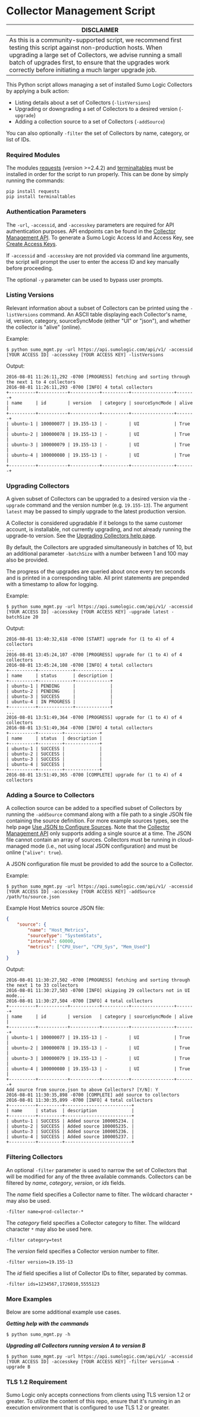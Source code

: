 Collector Management Script
============

| DISCLAIMER |
| --- |
| As this is a community-supported script, we recommend first testing this script against non-production hosts. When upgrading a large set of Collectors, we advise running a small batch of upgrades first, to ensure that the upgrades work correctly before initiating a much larger upgrade job. |

This Python script allows managing a set of installed Sumo Logic Collectors by applying a bulk action:

* Listing details about a set of Collectors (`-listVersions`)
* Upgrading or downgrading a set of Collectors to a desired version (`-upgrade`)
* Adding a collection source to a set of Collectors (`-addSource`)

You can also optionally `-filter` the set of Collectors by name, category, or list of IDs.

### Required Modules
The modules [requests](https://github.com/kennethreitz/requests) (version >=2.4.2) and [terminaltables](https://github.com/Robpol86/terminaltables) must be installed in order for the script to run properly. This can be done by simply running the commands: 
```
pip install requests
pip install terminaltables
```

### Authentication Parameters
The `-url`, `-accessid`, and `-accesskey` parameters are required for API authentication purposes. API endpoints can be found in the [Collector Management API](https://help.sumologic.com/APIs/Collector_Management_API/About_the_Collector_Management_API).  To generate a Sumo Logic Access Id and Access Key, see [Create Access Keys](https://help.sumologic.com/Manage/Security/Access_Keys/Create_Access_Keys).

If `-accessid` and `-accesskey` are not provided via command line arguments, the script will prompt the user to enter the access ID and key manually before proceeding.

The optional `-y` parameter can be used to bypass user prompts.

### Listing Versions
Relevant information about a subset of Collectors can be printed using the `-listVersions` command. An ASCII table displaying each Collector's name, id, version, category, sourceSyncMode (either "UI" or "json"), and whether the collector is "alive" (online).

Example:
```
$ python sumo_mgmt.py -url https://api.sumologic.com/api/v1/ -accessid [YOUR ACCESS ID] -accesskey [YOUR ACCESS KEY] -listVersions
```
Output:
```
2016-08-01 11:26:11,292 -0700 [PROGRESS] fetching and sorting through the next 1 to 4 collectors
2016-08-01 11:26:11,293 -0700 [INFO] 4 total collectors
+----------+-----------+-----------+----------+----------------+-------+
| name     | id        | version   | category | sourceSyncMode | alive |
+----------+-----------+-----------+----------+----------------+-------+
| ubuntu-1 | 100000077 | 19.155-13 | -        | UI             | True  |
| ubuntu-2 | 100000078 | 19.155-13 | -        | UI             | True  |
| ubuntu-3 | 100000079 | 19.155-13 | -        | UI             | True  |
| ubuntu-4 | 100000080 | 19.155-13 | -        | UI             | True  |
+----------+-----------+-----------+----------+----------------+-------+
```

### Upgrading Collectors
A given subset of Collectors can be upgraded to a desired version via the `-upgrade` command and the version number (e.g. `19.155-13`). The argument `latest` may be passed to simply upgrade to the latest production version.

A Collector is considered upgradable if it belongs to the same customer account, is installable, not currently upgrading, and not already running the upgrade-to version. See the [Upgrading Collectors help page](https://help.sumologic.com/APIs/Collector_Management_API/Upgrade_or_Downgrade_Collectors_Using_the_API).

By default, the Collectors are upgraded simultaneously in batches of 10, but an additional parameter `-batchSize` with a number between 1 and 100 may also be provided.

The progress of the upgrades are queried about once every ten seconds and is printed in a corresponding table. All print statements are prepended with a timestamp to allow for logging.

Example:
```
$ python sumo_mgmt.py -url https://api.sumologic.com/api/v1/ -accessid [YOUR ACCESS ID] -accesskey [YOUR ACCESS KEY] -upgrade latest -batchSize 20
```

Output:
```
2016-08-01 13:40:32,618 -0700 [START] upgrade for (1 to 4) of 4 collectors
...
2016-08-01 13:45:24,107 -0700 [PROGRESS] upgrade for (1 to 4) of 4 collectors
2016-08-01 13:45:24,108 -0700 [INFO] 4 total collectors
+----------+-------------+-------------+
| name     | status      | description |
+----------+-------------+-------------+
| ubuntu-1 | PENDING     |             |
| ubuntu-2 | PENDING     |             |
| ubuntu-3 | SUCCESS     |             |
| ubuntu-4 | IN PROGRESS |             |
+----------+-------------+-------------+
...
2016-08-01 13:51:49,364 -0700 [PROGRESS] upgrade for (1 to 4) of 4 collectors
2016-08-01 13:51:49,364 -0700 [INFO] 4 total collectors
+----------+---------+-------------+
| name     | status  | description |
+----------+---------+-------------+
| ubuntu-1 | SUCCESS |             |
| ubuntu-2 | SUCCESS |             |
| ubuntu-3 | SUCCESS |             |
| ubuntu-4 | SUCCESS |             |
+----------+---------+-------------+
2016-08-01 13:51:49,365 -0700 [COMPLETE] upgrade for (1 to 4) of 4 collectors
```

### Adding a Source to Collectors
A collection source can be added to a specified subset of Collectors by running the `-addSource` command along with a file path to a single JSON file containing the source definition. For more example sources types, see the help page [Use JSON to Configure Sources](https://help.sumologic.com/Send_Data/Sources/Use_JSON_to_Configure_Sources).  Note that the [Collector Management API](https://help.sumologic.com/APIs/Collector_Management_API/About_the_Collector_Management_API) only supports adding a single source at a time. The JSON file cannot contain an array of sources. Collectors must be running in cloud-managed mode (i.e., not using local JSON configuration) and must be online (`"alive": true`).

A JSON configuration file must be provided to add the source to a Collector.

Example:
```
$ python sumo_mgmt.py -url https://api.sumologic.com/api/v1/ -accessid [YOUR ACCESS ID] -accesskey [YOUR ACCESS KEY] -addSource /path/to/source.json
```

Example Host Metrics source JSON file: 
```json
{
	"source": {
		"name": "Host_Metrics",
		"sourceType": "SystemStats",
		"interval": 60000,
		"metrics": ["CPU_User", "CPU_Sys", "Mem_Used"]
	}
}
```
Output:
```
2016-08-01 11:30:27,502 -0700 [PROGRESS] fetching and sorting through the next 1 to 33 collectors
2016-08-01 11:30:27,503 -0700 [INFO] skipping 29 collectors not in UI mode...
2016-08-01 11:30:27,504 -0700 [INFO] 4 total collectors
+----------+-----------+-----------+----------+----------------+-------+
| name     | id        | version   | category | sourceSyncMode | alive |
+----------+-----------+-----------+----------+----------------+-------+
| ubuntu-1 | 100000077 | 19.155-13 | -        | UI             | True  |
| ubuntu-2 | 100000078 | 19.155-13 | -        | UI             | True  |
| ubuntu-3 | 100000079 | 19.155-13 | -        | UI             | True  |
| ubuntu-4 | 100000080 | 19.155-13 | -        | UI             | True  |
+----------+-----------+-----------+----------+----------------+-------+
Add source from source.json to above Collectors? [Y/N]: Y
2016-08-01 11:30:35,898 -0700 [COMPLETE] add source to collectors
2016-08-01 11:30:35,899 -0700 [INFO] 4 total collectors
+----------+---------+-------------------------+
| name     | status  | description             |
+----------+---------+-------------------------+
| ubuntu-1 | SUCCESS | Added source 100005234. |
| ubuntu-2 | SUCCESS | Added source 100005235. |
| ubuntu-3 | SUCCESS | Added source 100005236. |
| ubuntu-4 | SUCCESS | Added source 100005237. |
+----------+---------+-------------------------+
```

### Filtering Collectors
An optional `-filter` parameter is used to narrow the set of Collectors that will be modified for any of the three available commands. Collectors can be filtered by _name_, _category_, _version_, or _ids_ fields.

The _name_ field specifies a Collector name to filter. The wildcard character `*` may also be used.
```
-filter name=prod-collector-*
```

The _category_ field specifies a Collector category to filter. The wildcard character `*` may also be used here.
```
-filter category=test
```

The _version_ field specifies a Collector version number to filter.
```
-filter version=19.155-13
```

The _id_ field specifies a list of Collector IDs to filter, separated by commas. 
```
-filter ids=1234567,1726010,5555123
```

### More Examples
Below are some additional example use cases.

***Getting help with the commands***
```
$ python sumo_mgmt.py -h
```

***Upgrading all Collectors running version A to version B***
```
$ python sumo_mgmt.py -url https://api.sumologic.com/api/v1/ -accessid [YOUR ACCESS ID] -accesskey [YOUR ACCESS KEY] -filter version=A -upgrade B
```

### TLS 1.2 Requirement
Sumo Logic only accepts connections from clients using TLS version 1.2 or greater. To utilize the content of this repo, ensure that it's running in an execution environment that is configured to use TLS 1.2 or greater.
